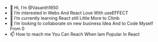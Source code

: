 - 👋 Hi, I’m @Vasanth1650
- 👀 I’m interested in Webs And React Love With useEFFECT
- 🌱 I’m currently learning React still Little More to Climb
- 💞️ I’m looking to collaborate on new business Idea And to Code Myself From 0
- 📫 How to reach me You Can Reach When Iam Popular In React

<!---
Vasanth1650/Vasanth1650 is a ✨ special ✨ repository because its `README.md` (this file) appears on your GitHub profile.
You can click the Preview link to take a look at your changes.
--->
